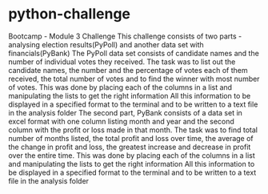 # python-challenge
Bootcamp - Module 3 Challenge 
This challenge consists of two parts - analysing election results(PyPoll) and another data set with financials(PyBank)
The PyPoll data set consists of candidate names and the number of individual votes they received.
The task was to list out the candidate names, the number and the percentage of votes each of them received, the total number of votes and to find the winner with most number of votes.
This was done by placing each of the columns in a list and manipulating the lists to get the right information
All this information to be displayed in a specified format to the terminal and to be written to a text file in the analysis folder
The second part, PyBank consists of a data set in excel format with one column listing month and year and the second column with the profit or loss made in that month.
The task was to find total number of months listed, the total profit and loss over time, the average of the change in profit and loss, the greatest increase and decrease in profit over the entire time.
This was done by placing each of the columns in a list and manipulating the lists to get the right information
All this information to be displayed in a specified format to the terminal and to be written to a text file in the analysis folder
